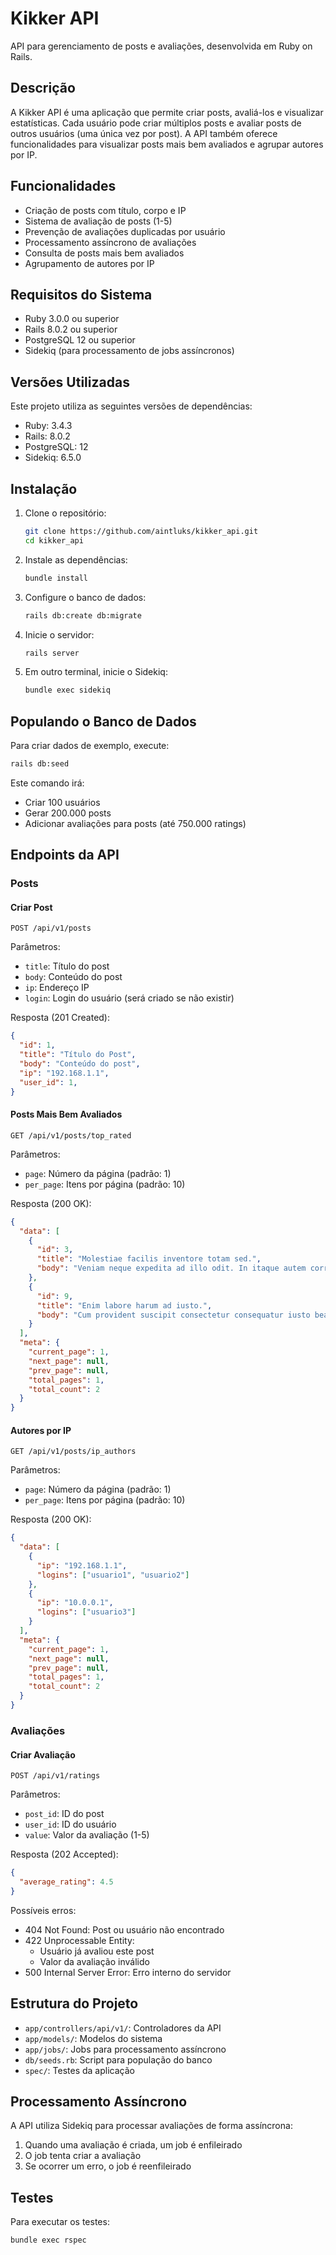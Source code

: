 # Kikker API

API para gerenciamento de posts e avaliações, desenvolvida em Ruby on Rails.

## Descrição

A Kikker API é uma aplicação que permite criar posts, avaliá-los e visualizar estatísticas. Cada usuário pode criar múltiplos posts e avaliar posts de outros usuários (uma única vez por post). A API também oferece funcionalidades para visualizar posts mais bem avaliados e agrupar autores por IP.

## Funcionalidades

- Criação de posts com título, corpo e IP
- Sistema de avaliação de posts (1-5)
- Prevenção de avaliações duplicadas por usuário
- Processamento assíncrono de avaliações
- Consulta de posts mais bem avaliados
- Agrupamento de autores por IP

## Requisitos do Sistema

- Ruby 3.0.0 ou superior
- Rails 8.0.2 ou superior
- PostgreSQL 12 ou superior
- Sidekiq (para processamento de jobs assíncronos)

## Versões Utilizadas

Este projeto utiliza as seguintes versões de dependências:

- Ruby: 3.4.3
- Rails: 8.0.2
- PostgreSQL: 12
- Sidekiq: 6.5.0

## Instalação

1. Clone o repositório:
   ```bash
   git clone https://github.com/aintluks/kikker_api.git
   cd kikker_api
   ```

2. Instale as dependências:
   ```bash
   bundle install
   ```

3. Configure o banco de dados:
   ```bash
   rails db:create db:migrate
   ```

4. Inicie o servidor:
   ```bash
   rails server
   ```

5. Em outro terminal, inicie o Sidekiq:
   ```bash
   bundle exec sidekiq
   ```

## Populando o Banco de Dados

Para criar dados de exemplo, execute:
```bash
rails db:seed
```

Este comando irá:
- Criar 100 usuários
- Gerar 200.000 posts
- Adicionar avaliações para posts (até 750.000 ratings)

## Endpoints da API

### Posts

#### Criar Post
```
POST /api/v1/posts
```
Parâmetros:
- `title`: Título do post
- `body`: Conteúdo do post
- `ip`: Endereço IP
- `login`: Login do usuário (será criado se não existir)

Resposta (201 Created):
```json
{
  "id": 1,
  "title": "Título do Post",
  "body": "Conteúdo do post",
  "ip": "192.168.1.1",
  "user_id": 1,
}

```

#### Posts Mais Bem Avaliados
```
GET /api/v1/posts/top_rated
```
Parâmetros:
- `page`: Número da página (padrão: 1)
- `per_page`: Itens por página (padrão: 10)

Resposta (200 OK):
```json
{
  "data": [
    {
      "id": 3,
      "title": "Molestiae facilis inventore totam sed.",
      "body": "Veniam neque expedita ad illo odit. In itaque autem corrupti."
    },
    {
      "id": 9,
      "title": "Enim labore harum ad iusto.",
      "body": "Cum provident suscipit consectetur consequatur iusto beatae."
    }
  ],
  "meta": {
    "current_page": 1,
    "next_page": null,
    "prev_page": null,
    "total_pages": 1,
    "total_count": 2
  }
}
```

#### Autores por IP
```
GET /api/v1/posts/ip_authors
```
Parâmetros:
- `page`: Número da página (padrão: 1)
- `per_page`: Itens por página (padrão: 10)

Resposta (200 OK):
```json
{
  "data": [
    {
      "ip": "192.168.1.1",
      "logins": ["usuario1", "usuario2"]
    },
    {
      "ip": "10.0.0.1",
      "logins": ["usuario3"]
    }
  ],
  "meta": {
    "current_page": 1,
    "next_page": null,
    "prev_page": null,
    "total_pages": 1,
    "total_count": 2
  }
}
```

### Avaliações

#### Criar Avaliação
```
POST /api/v1/ratings
```
Parâmetros:
- `post_id`: ID do post
- `user_id`: ID do usuário
- `value`: Valor da avaliação (1-5)

Resposta (202 Accepted):
```json
{
  "average_rating": 4.5
}
```

Possíveis erros:
- 404 Not Found: Post ou usuário não encontrado
- 422 Unprocessable Entity: 
  - Usuário já avaliou este post
  - Valor da avaliação inválido
- 500 Internal Server Error: Erro interno do servidor

## Estrutura do Projeto

- `app/controllers/api/v1/`: Controladores da API
- `app/models/`: Modelos do sistema
- `app/jobs/`: Jobs para processamento assíncrono
- `db/seeds.rb`: Script para população do banco
- `spec/`: Testes da aplicação

## Processamento Assíncrono

A API utiliza Sidekiq para processar avaliações de forma assíncrona:

1. Quando uma avaliação é criada, um job é enfileirado
2. O job tenta criar a avaliação
3. Se ocorrer um erro, o job é reenfileirado

## Testes

Para executar os testes:
```bash
bundle exec rspec
```
